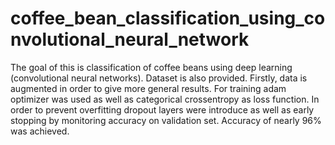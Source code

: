 # coffee_bean_classification_using_convolutional_neural_network
The goal of this is classification of coffee beans using deep learning (convolutional neural networks). Dataset is also provided. Firstly, data is augmented in order to give more general results. For training adam optimizer was used as well as categorical crossentropy as loss function. In order to prevent overfitting dropout layers were introduce as well as early stopping by monitoring accuracy on validation set. Accuracy of nearly 96% was achieved.
